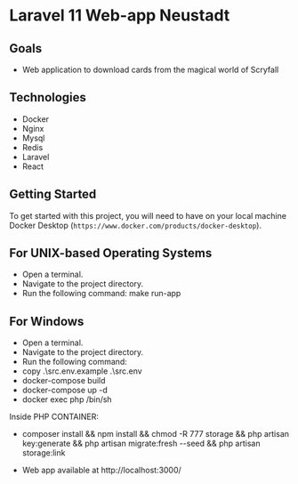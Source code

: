 
# Laravel 11 Web-app Neustadt

## Goals

* Web application to download cards from the magical world of Scryfall

## Technologies

* Docker
* Nginx
* Mysql
* Redis
* Laravel
* React
 
## Getting Started

To get started with this project, you will need to have on your local machine Docker Desktop (`https://www.docker.com/products/docker-desktop`).

## For UNIX-based Operating Systems
- Open a terminal.
- Navigate to the project directory.
- Run the following command: make run-app


## For Windows
- Open a terminal.
- Navigate to the project directory.
- Run the following command:
- copy .\src\.env.example .\src\.env
- docker-compose build
- docker-compose up -d
- docker exec php /bin/sh 

Inside PHP CONTAINER:
- composer install && npm install && chmod -R 777 storage && php artisan key:generate && php artisan migrate:fresh --seed &&  php artisan storage:link


* Web app available at http://localhost:3000/ 
